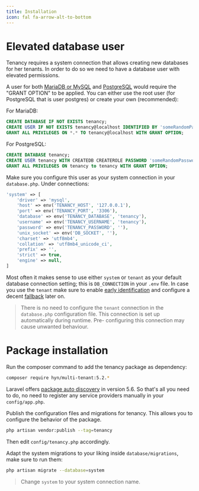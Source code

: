 ```yaml
---
title: Installation
icon: fal fa-arrow-alt-to-bottom
---
```



# Elevated database user

Tenancy requires a system connection that allows creating new databases for her
tenants. In order to do so we need to have a database user with elevated
permissions.

A user for both [MariaDB or MySQL][1] and [PostgreSQL][2] would require the "GRANT OPTION" to be
applied. You can either use the root user (for PostgreSQL that is user postgres) or create
your own (recommended):

For MariaDB:
```sql
CREATE DATABASE IF NOT EXISTS tenancy;
CREATE USER IF NOT EXISTS tenancy@localhost IDENTIFIED BY 'someRandomPassword';
GRANT ALL PRIVILEGES ON *.* TO tenancy@localhost WITH GRANT OPTION;
```

For PostgreSQL:
```sql
CREATE DATABASE tenancy;
CREATE USER tenancy WITH CREATEDB CREATEROLE PASSWORD 'someRandomPassword';
GRANT ALL PRIVILEGES ON tenancy to tenancy WITH GRANT OPTION;
```

Make sure you configure this user as your system connection in your `database.php`.
Under connections:

```php
'system' => [
    'driver' => 'mysql',
    'host' => env('TENANCY_HOST', '127.0.0.1'),
    'port' => env('TENANCY_PORT', '3306'),
    'database' => env('TENANCY_DATABASE', 'tenancy'),
    'username' => env('TENANCY_USERNAME', 'tenancy'),
    'password' => env('TENANCY_PASSWORD', ''),
    'unix_socket' => env('DB_SOCKET', ''),
    'charset' => 'utf8mb4',
    'collation' => 'utf8mb4_unicode_ci',
    'prefix' => '',
    'strict' => true,
    'engine' => null,
]
```

Most often it makes sense to use either `system` or `tenant` as your default database connection setting; this is `DB_CONNECTION` in your `.env` file.
In case you use the `tenant` make sure to enable [early identification](identification) and configure
a decent [fallback](fallback) later on.

> There is no need to configure the `tenant` connection in the `database.php`
configuration file. This connection is set up automatically during runtime. Pre-
configuring this connection may cause unwanted behaviour.

# Package installation

Run the composer command to add the tenancy package as dependency:

```bash
composer require hyn/multi-tenant:5.2.*
```

Laravel offers [package auto discovery][3]
in version 5.6. So that's all you need to do, no need to register any
service providers manually in your `config/app.php`.

Publish the configuration files and migrations for tenancy. This allows you
to configure the behavior of the package.

```bash
php artisan vendor:publish --tag=tenancy
```

Then edit `config/tenancy.php` accordingly.

Adapt the system migrations to your liking inside `database/migrations`, make sure to run them:

```bash
php artisan migrate --database=system
```

> Change `system` to your system connection name.


[1]: https://mariadb.com/kb/en/library/grant/#the-grant-option-privilege
[2]: https://www.postgresql.org/docs/9.6/static/sql-grant.html
[3]: https://medium.com/@taylorotwell/package-auto-discovery-in-laravel-5-5-ea9e3ab20518
